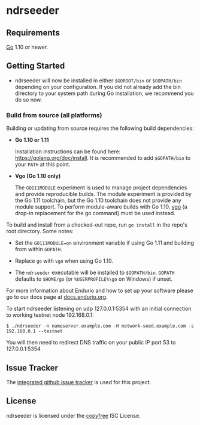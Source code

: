 ndrseeder
=========

## Requirements

[Go](http://golang.org) 1.10 or newer.

## Getting Started

- ndrseeder will now be installed in either ```$GOROOT/bin``` or
  ```$GOPATH/bin``` depending on your configuration.  If you did not already
  add the bin directory to your system path during Go installation, we
  recommend you do so now.

### Build from source (all platforms)

Building or updating from source requires the following build dependencies:

- **Go 1.10 or 1.11**

  Installation instructions can be found here: https://golang.org/doc/install.
  It is recommended to add `$GOPATH/bin` to your `PATH` at this point.

- **Vgo (Go 1.10 only)**

  The `GO111MODULE` experiment is used to manage project dependencies and
  provide reproducible builds.  The module experiment is provided by the Go 1.11
  toolchain, but the Go 1.10 toolchain does not provide any module support.  To
  perform module-aware builds with Go 1.10,
  [vgo](https://godoc.org/golang.org/x/vgo) (a drop-in replacement for the go
  command) must be used instead.

To build and install from a checked-out repo, run `go install` in the repo's
root directory.  Some notes:

* Set the `GO111MODULE=on` environment variable if using Go 1.11 and building
  from within `GOPATH`.

* Replace `go` with `vgo` when using Go 1.10.

* The `ndrseeder` executable will be installed to `$GOPATH/bin`.  `GOPATH`
  defaults to `$HOME/go` (or `%USERPROFILE%\go` on Windows) if unset.

For more information about Endurio and how to set up your software please go to
our docs page at [docs.endurio.org](https://docs.endurio.org/getting-started/beginner-guide/).

To start ndrseeder listening on udp 127.0.0.1:5354 with an initial connection to working testnet node 192.168.0.1:

```
$ ./ndrseeder -n nameserver.example.com -H network-seed.example.com -s 192.168.0.1 --testnet
```

You will then need to redirect DNS traffic on your public IP port 53 to 127.0.0.1:5354

## Issue Tracker

The [integrated github issue tracker](https://github.com/endurio/ndrseeder/issues)
is used for this project.

## License

ndrseeder is licensed under the [copyfree](http://copyfree.org) ISC License.

